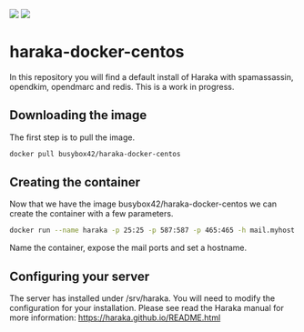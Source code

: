 [![](https://images.microbadger.com/badges/image/busybox42/haraka-docker-centos.svg)](https://microbadger.com/images/busybox42/haraka-docker-centos "Get your own image badge on microbadger.com")
[![](https://images.microbadger.com/badges/version/busybox42/haraka-docker-centos.svg)](https://microbadger.com/images/busybox42/haraka-docker-centos "Get your own version badge on microbadger.com")

# haraka-docker-centos
In this repository you will find a default install of Haraka with spamassassin, opendkim, opendmarc and redis.  This is a work in progress.

## Downloading the image
The first step is to pull the image.
```bash
docker pull busybox42/haraka-docker-centos
```

## Creating the container
Now that we have the image busybox42/haraka-docker-centos we can create the container with a few parameters.
```bash
docker run --name haraka -p 25:25 -p 587:587 -p 465:465 -h mail.myhost.tld busybox42/harka_docker_centos
```
Name the container, expose the mail ports and set a hostname.

## Configuring your server
The server has installed under /srv/haraka.  You will need to modify the configuration for your installation.  Please see read the Haraka manual for more information: https://haraka.github.io/README.html

